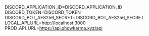 DISCORD_APPLICATION_ID=DISCORD_APPLICATION_ID
DISCORD_TOKEN=DISCORD_TOKEN
DISCORD_BOT_AES256_SECRET=DISCORD_BOT_AES256_SECRET
LOCAL_API_URL=http://localhost:3000
PROD_API_URL=https://api.showkarma.xyz/api
